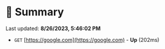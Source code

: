 # 📖 Summary
Last updated: **8/26/2023, 5:46:02 PM**

- `GET` [https://google.com](https://google.com) - **Up** (202ms)
